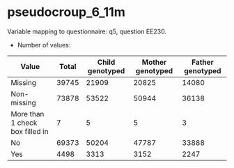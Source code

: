 # pseudocroup_6_11m
Variable mapping to questionnaire: q5, question EE230.
- Number of values:

| Value | Total | Child genotyped | Mother genotyped | Father genotyped |
| ----- | ----- | --------------- | ---------------- | ---------------- |
| Missing | 39745 | 21909 | 20825 | 14080 |
| Non-missing | 73878 | 53522 | 50944 | 36138 |
| More than 1 check box filled in | 7 | 5 | 5 |3 |
| No | 69373 | 50204 | 47787 |33888 |
| Yes | 4498 | 3313 | 3152 |2247 |



